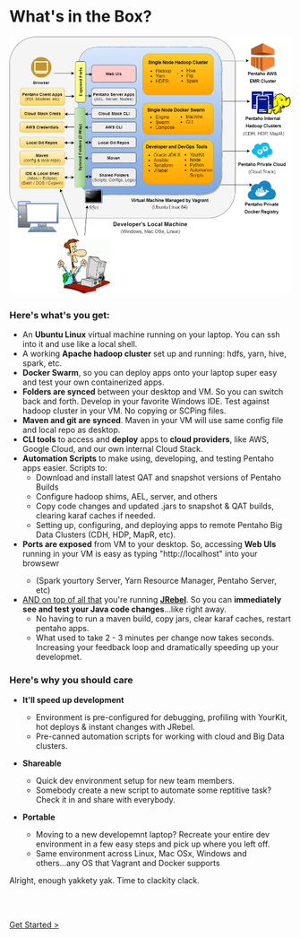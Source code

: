 # What's in the Box?

![Arch Diagram](../pentaho-hadoop-dev-high-level-diagram.png)


### Here's what's you get:

* An **Ubuntu Linux** virtual machine running on your laptop.  You can ssh into it and use like a local shell.  
* A working **Apache hadoop cluster** set up and running:  hdfs, yarn, hive, spark, etc.
* **Docker Swarm**, so you can deploy apps onto your laptop super easy and test your own containerized apps. 
* **Folders are synced** between your desktop and VM.  So you can switch back and forth.  Develop in your favorite Windows IDE.  Test against hadoop cluster in your VM.  No copying or SCPing files.
* **Maven and git are synced**.  Maven in your VM will use same config file and local repo as desktop. 
* **CLI tools** to access and **deploy** apps to **cloud providers**, like AWS, Google Cloud, and our own internal Cloud Stack.
* **Automation Scripts** to make using, developing, and testing Pentaho apps easier.  Scripts to:
  - Download and install latest QAT and snapshot versions of Pentaho Builds
  - Configure hadoop shims, AEL, server, and others
  - Copy code changes and updated .jars to snapshot & QAT builds, clearing karaf caches if needed.
  - Setting up, configuring, and deploying apps to remote Pentaho Big Data Clusters (CDH, HDP, MapR, etc).
* **Ports are exposed** from VM to your desktop.  So, accessing **Web UIs** running in your VM is easy as typing "http://localhost<port-number>" into your browsewr
  - (Spark yourtory Server, Yarn Resource Manager, Pentaho Server, etc)
* [AND on top of all that](https://www.youtube.com/watch?v=TJoBMayjlUo) you're running **[JRebel](https://zeroturnaround.com/software/jrebel/)**.  So you can **immediately see and test your Java code changes**...like right away.  
  - No having to run a maven build, copy jars, clear karaf caches, restart pentaho apps.  
  - What used to take 2 - 3 minutes per change now takes seconds.  Increasing your feedback loop and dramatically speeding up your developmet.

### Here's why you should care

* **It'll speed up development**
  - Environment is pre-configured for debugging, profiling with YourKit, hot deploys & instant changes with JRebel.
  - Pre-canned automation scripts for working with cloud and Big Data clusters.

* **Shareable**
  - Quick dev environment setup for new team members. 
  - Somebody create a new script to automate some reptitive task?  Check it in and share with everybody.

* **Portable**
  - Moving to a new developemnt laptop? Recreate your entire dev environment in a few easy steps and pick up where you left off.
  - Same environment across Linux, Mac OSx, Windows and others...any OS that Vagrant and Docker supports


Alright, enough yakkety yak.  Time to clackity clack.  
  
<br>
<br>

[Get Started >](setup/getting-started.md)


